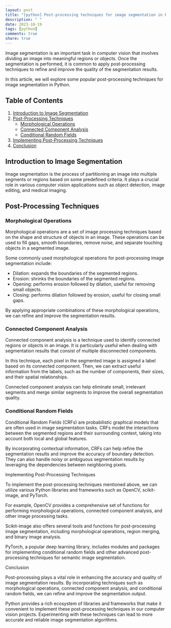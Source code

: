 ```yaml
---
layout: post
title: "[python] Post-processing techniques for image segmentation in Python."
description: " "
date: 2023-10-19
tags: [python]
comments: true
share: true
---
```


Image segmentation is an important task in computer vision that involves dividing an image into meaningful regions or objects. Once the segmentation is performed, it is common to apply post-processing techniques to refine and improve the quality of the segmentation results.

In this article, we will explore some popular post-processing techniques for image segmentation in Python.

## Table of Contents
1. [Introduction to Image Segmentation](#introduction)
2. [Post-Processing Techniques](#post-processing)
    - [Morphological Operations](#morphological-operations)
    - [Connected Component Analysis](#connected-component-analysis)
    - [Conditional Random Fields](#conditional-random-fields)
3. [Implementing Post-Processing Techniques](#implementation)
4. [Conclusion](#conclusion)

## Introduction to Image Segmentation <a name="introduction"></a>

Image segmentation is the process of partitioning an image into multiple segments or regions based on some predefined criteria. It plays a crucial role in various computer vision applications such as object detection, image editing, and medical imaging.

## Post-Processing Techniques <a name="post-processing"></a>

### Morphological Operations <a name="morphological-operations"></a>

Morphological operations are a set of image processing techniques based on the shape and structure of objects in an image. These operations can be used to fill gaps, smooth boundaries, remove noise, and separate touching objects in a segmented image.

Some commonly used morphological operations for post-processing image segmentation include:
- Dilation: expands the boundaries of the segmented regions.
- Erosion: shrinks the boundaries of the segmented regions.
- Opening: performs erosion followed by dilation, useful for removing small objects.
- Closing: performs dilation followed by erosion, useful for closing small gaps.

By applying appropriate combinations of these morphological operations, we can refine and improve the segmentation results.

### Connected Component Analysis <a name="connected-component-analysis"></a>

Connected component analysis is a technique used to identify connected regions or objects in an image. It is particularly useful when dealing with segmentation results that consist of multiple disconnected components.

In this technique, each pixel in the segmented image is assigned a label based on its connected component. Then, we can extract useful information from the labels, such as the number of components, their sizes, and their spatial relationships.

Connected component analysis can help eliminate small, irrelevant segments and merge similar segments to improve the overall segmentation quality.

### Conditional Random Fields <a name="conditional-random-fields"></a>

Conditional Random Fields (CRFs) are probabilistic graphical models that are often used in image segmentation tasks. CRFs model the interactions between the segmented regions and their surrounding context, taking into account both local and global features.

By incorporating contextual information, CRFs can help refine the segmentation results and improve the accuracy of boundary detection. They can also handle noisy or ambiguous segmentation results by leveraging the dependencies between neighboring pixels.

Implementing Post-Processing Techniques <a name="implementation"></a>

To implement the post-processing techniques mentioned above, we can utilize various Python libraries and frameworks such as OpenCV, scikit-image, and PyTorch.

For example, OpenCV provides a comprehensive set of functions for performing morphological operations, connected component analysis, and other image processing tasks.

Scikit-image also offers several tools and functions for post-processing image segmentation, including morphological operations, region merging, and binary image analysis.

PyTorch, a popular deep learning library, includes modules and packages for implementing conditional random fields and other advanced post-processing techniques for semantic image segmentation.

Conclusion <a name="conclusion"></a>

Post-processing plays a vital role in enhancing the accuracy and quality of image segmentation results. By incorporating techniques such as morphological operations, connected component analysis, and conditional random fields, we can refine and improve the segmentation output.

Python provides a rich ecosystem of libraries and frameworks that make it convenient to implement these post-processing techniques in our computer vision projects. Experimenting with these techniques can lead to more accurate and reliable image segmentation algorithms.